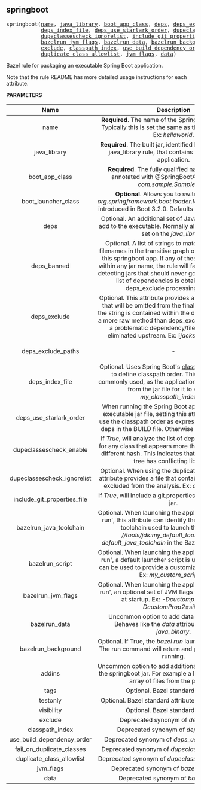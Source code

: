 <!-- Generated with Stardoc: http://skydoc.bazel.build -->

<a name="#springboot"></a>

## springboot

<pre>
springboot(<a href="#springboot-name">name</a>, <a href="#springboot-java_library">java_library</a>, <a href="#springboot-boot_app_class">boot_app_class</a>, <a href="#springboot-deps">deps</a>, <a href="#springboot-deps_exclude">deps_exclude</a>, <a href="#springboot-deps_exclude_paths">deps_exclude_paths</a>,
           <a href="#springboot-deps_index_file">deps_index_file</a>, <a href="#springboot-deps_use_starlark_order">deps_use_starlark_order</a>, <a href="#springboot-dupeclassescheck_enable">dupeclassescheck_enable</a>,
           <a href="#springboot-dupeclassescheck_ignorelist">dupeclassescheck_ignorelist</a>, <a href="#springboot-include_git_properties_file">include_git_properties_file</a>, <a href="#springboot-bazelrun_script">bazelrun_script</a>,
           <a href="#springboot-bazelrun_jvm_flags">bazelrun_jvm_flags</a>, <a href="#springboot-bazelrun_data">bazelrun_data</a>, <a href="#springboot-bazelrun_background">bazelrun_background</a>, <a href="#springboot-addins">addins</a>, <a href="#springboot-tags">tags</a>, <a href="#springboot-testonly">testonly</a>, <a href="#springboot-visibility">visibility</a>,
           <a href="#springboot-exclude">exclude</a>, <a href="#springboot-classpath_index">classpath_index</a>, <a href="#springboot-use_build_dependency_order">use_build_dependency_order</a>, <a href="#springboot-fail_on_duplicate_classes">fail_on_duplicate_classes</a>,
           <a href="#springboot-duplicate_class_allowlist">duplicate_class_allowlist</a>, <a href="#springboot-jvm_flags">jvm_flags</a>, <a href="#springboot-data">data</a>)
</pre>

Bazel rule for packaging an executable Spring Boot application.

Note that the rule README has more detailed usage instructions for each attribute.


**PARAMETERS**


| Name  | Description | Default Value |
| :-------------: | :-------------: | :-------------: |
| name |  **Required**. The name of the Spring Boot application. Typically this is set the same as the package name.   Ex: *helloworld*.   |  none |
| java_library |  **Required**. The built jar, identified by the name of the java_library rule, that contains the   Spring Boot application.   |  none |
| boot_app_class |  **Required**. The fully qualified name of the class annotated with @SpringBootApplication.   Ex: *com.sample.SampleMain*   |  none |
| boot_launcher_class |  **Optional**. Allows you to switch to the new *org.springframework.boot.loader.launch.JarLauncher* introduced in Boot 3.2.0. Defaults to the old launcher.   |  *org.springframework.boot.loader.JarLauncher* |
| deps |  Optional. An additional set of Java dependencies to add to the executable.   Normally all dependencies are set on the *java_library*.   |  <code>None</code> |
| deps_banned| Optional. A list of strings to match against the jar filenames in the transitive graph of dependencies for this springboot app. If any of these strings is found within any jar name, the rule will fail. This is useful for detecting jars that should never go to production. The list of dependencies is obtained after the deps_exclude processing has run. | <code>[ "junit", "mockito" ]</code> |
| deps_exclude |  Optional. This attribute provides a list of partial paths that will be omitted   from the final packaging step if the string is contained within the dep filename. This is a more raw method   than deps_exclude for eliminating a problematic dependency/file that cannot be eliminated upstream.   Ex: [*jackson-databind-*].   |  <code>None</code> |
| deps_exclude_paths |  <p align="center"> - </p>   |  <code>None</code> |
| deps_index_file |  Optional. Uses Spring Boot's   [classpath index feature](https://docs.spring.io/spring-boot/docs/current/reference/html/appendix-executable-jar-format.html#executable-jar-war-index-files-classpath)   to define classpath order. This feature is not commonly used, as the application must be extracted from the jar   file for it to work. Ex: *my_classpath_index.idx*   |  <code>None</code> |
| deps_use_starlark_order |  When running the Spring Boot application from the executable jar file, setting this attribute to   *True* will use the classpath order as expressed by the order of deps in the BUILD file. Otherwise it is random order.   |  <code>None</code> |
| dupeclassescheck_enable |  If *True*, will analyze the list of dependencies looking for any class that appears more than   once, but with a different hash. This indicates that your dependency tree has conflicting libraries.   |  <code>None</code> |
| dupeclassescheck_ignorelist |  Optional. When using the duplicate class check, this attribute provides a file   that contains a list of libraries excluded from the analysis. Ex: *dupeclass_libs.txt*   |  <code>None</code> |
| include_git_properties_file |  If *True*, will include a git.properties file in the resulting jar.   |  <code>True</code> |
| bazelrun_java_toolchain |  Optional. When launching the application using 'bazel run', this attribute can identify the label of the Java toolchain used to launch the JVM. Ex: *//tools/jdk:my_default_toolchain*. See *default_java_toolchain* in the Bazel documentation.  |  <code>None</code> |
| bazelrun_script |  Optional. When launching the application using 'bazel run', a default launcher script is used.   This attribute can be used to provide a customized launcher script. Ex: *my_custom_script.sh*   |  <code>None</code> |
| bazelrun_jvm_flags |  Optional. When launching the application using 'bazel run', an optional set of JVM flags   to pass to the JVM at startup. Ex: *-Dcustomprop=gold -DcustomProp2=silver*   |  <code>None</code> |
| bazelrun_data |  Uncommon option to add data files to runfiles. Behaves like the *data* attribute defined for *java_binary*.   |  <code>None</code> |
| bazelrun_background |  Optional. If True, the *bazel run* launcher will not block. The run command will return and process will remain running.   |  <code>False</code> |
| addins |  Uncommon option to add additional files to the root of the springboot jar. For example a license file. Pass an array of files from the package.   |  <code>[]</code> |
| tags |  Optional. Bazel standard attribute.   |  <code>[]</code> |
| testonly |  Optional. Bazel standard attribute. Defaults to False.   |  <code>False</code> |
| visibility |  Optional. Bazel standard attribute.   |  <code>None</code> |
| exclude |  Deprecated synonym of *deps_exclude*   |  <code>[]</code> |
| classpath_index |  Deprecated synonym of *deps_index_file*   |  <code>"@rules_spring//springboot:empty.txt"</code> |
| use_build_dependency_order |  Deprecated synonym of *deps_use_starlark_order*   |  <code>True</code> |
| fail_on_duplicate_classes |  Deprecated synonym of *dupeclassescheck_enable*   |  <code>False</code> |
| duplicate_class_allowlist |  Deprecated synonym of *dupeclassescheck_ignorelist*   |  <code>None</code> |
| jvm_flags |  Deprecated synonym of *bazelrun_jvm_flags*   |  <code>""</code> |
| data |  Deprecated synonym of *bazelrun_data*   |  <code>[]</code> |

